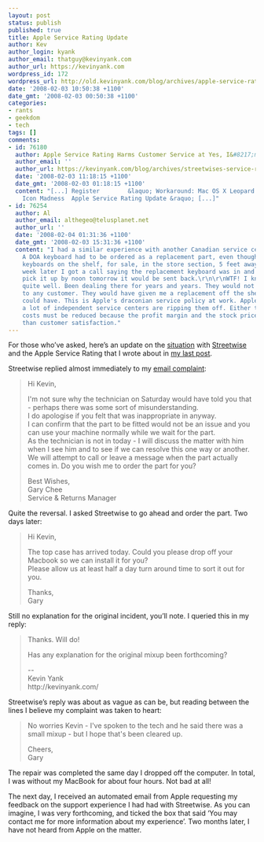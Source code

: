 ```yaml
---
layout: post
status: publish
published: true
title: Apple Service Rating Update
author: Kev
author_login: kyank
author_email: thatguy@kevinyank.com
author_url: https://kevinyank.com
wordpress_id: 172
wordpress_url: http://old.kevinyank.com/blog/archives/apple-service-rating-update
date: '2008-02-03 10:50:38 +1100'
date_gmt: '2008-02-03 00:50:38 +1100'
categories:
- rants
- geekdom
- tech
tags: []
comments:
- id: 76180
  author: Apple Service Rating Harms Customer Service at Yes, I&#8217;m Canadian
  author_email: ''
  author_url: https://kevinyank.com/blog/archives/streetwises-service-rating-harms-customer-service
  date: '2008-02-03 11:18:15 +1100'
  date_gmt: '2008-02-03 01:18:15 +1100'
  content: "[...] Register        &laquo; Workaround: Mac OS X Leopard Docked Folder
    Icon Madness  Apple Service Rating Update &raquo; [...]"
- id: 76254
  author: Al
  author_email: althegeo@telusplanet.net
  author_url: ''
  date: '2008-02-04 01:31:36 +1100'
  date_gmt: '2008-02-03 15:31:36 +1100'
  content: "I had a similar experience with another Canadian service center in Calgary.
    A DOA keyboard had to be ordered as a replacement part, even though they had identical
    keyboards on the shelf, for sale, in the store section, 5 feet away.\r\n\r\nA
    week later I got a call saying the replacement keyboard was in and if I didn't
    pick it up by noon tomorrow it would be sent back.\r\n\r\nWTF! I know this store
    quite well. Been dealing there for years and years. They would not have done this
    to any customer. They would have given me a replacement off the shelf if they
    could have. This is Apple's draconian service policy at work. Apple must think
    a lot of independent service centers are ripping them off. Either that or the
    costs must be reduced because the profit margin and the stock price are more important
    than customer satisfaction."
---
```

<p>For those who’ve asked, here’s an update on the <a href="https://kevinyank.com/posts/streetwises-service-rating-harms-customer-service">situation</a> with <a href="http://www.streetwise.com.au/">Streetwise</a> and the Apple Service Rating that I wrote about in <a href="https://kevinyank.com/posts/streetwises-service-rating-harms-customer-service">my last post</a>.</p>
<p>Streetwise replied almost immediately to my <a href="https://kevinyank.com/posts/streetwises-service-rating-harms-customer-service">email complaint</a>:</p>
<blockquote><p>
Hi Kevin,</p>
<p>I'm not sure why the technician on Saturday would have told you that - perhaps there was some sort of misunderstanding.<br />
I do apologise if you felt that was inappropriate in anyway.<br />
I can confirm that the part to be fitted would not be an issue and you can use your machine normally while we wait for the part.<br />
As the technician is not in today - I will discuss the matter with him when I see him and to see if we can resolve this one way or another.<br />
We will attempt to call or leave a message when the part actually comes in. Do you wish me to order the part for you?</p>
<p>Best Wishes,<br />
Gary Chee<br />
Service &amp; Returns Manager
</p></blockquote>
<p>Quite the reversal. I asked Streetwise to go ahead and order the part. Two days later:</p>
<blockquote><p>
Hi Kevin,</p>
<p>The top case has arrived today. Could you please drop off your Macbook so we can install it for you?<br />
Please allow us at least half a day turn around time to sort it out for you.</p>
<p>Thanks,<br />
Gary
</p></blockquote>
<p>Still no explanation for the original incident, you’ll note. I queried this in my reply:</p>
<blockquote><p>
Thanks. Will do!</p>
<p>Has any explanation for the original mixup been forthcoming?</p>
<p>--<br />
Kevin Yank<br />
http://kevinyank.com/
</p></blockquote>
<p>Streetwise’s reply was about as vague as can be, but reading between the lines I believe my complaint was taken to heart:</p>
<blockquote><p>No worries Kevin - I've spoken to the tech and he said there was a small mixup - but I hope that's been cleared up.</p>
<p>Cheers,<br />
Gary</p></blockquote>
<p>The repair was completed the same day I dropped off the computer. In total, I was without my MacBook for about four hours. Not bad at all!</p>
<p>The next day, I received an automated email from Apple requesting my feedback on the support experience I had had with Streetwise. As you can imagine, I was very forthcoming, and ticked the box that said ‘You may contact me for more information about my experience’. Two months later, I have not heard from Apple on the matter.</p>
